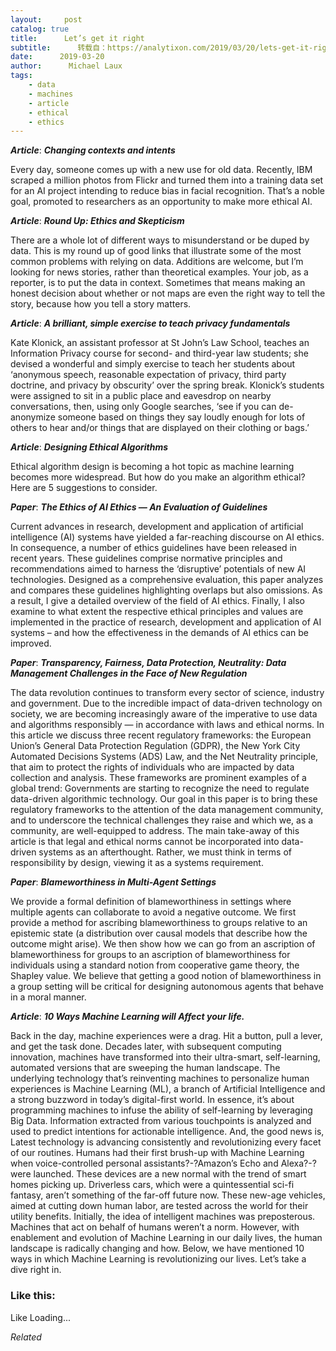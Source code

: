 ```yaml
---
layout:     post
catalog: true
title:      Let’s get it right
subtitle:      转载自：https://analytixon.com/2019/03/20/lets-get-it-right-19/
date:      2019-03-20
author:      Michael Laux
tags:
    - data
    - machines
    - article
    - ethical
    - ethics
---
```


***Article***: ***Changing contexts and intents***

Every day, someone comes up with a new use for old data. Recently, IBM scraped a million photos from Flickr and turned them into a training data set for an AI project intending to reduce bias in facial recognition. That’s a noble goal, promoted to researchers as an opportunity to make more ethical AI.

***Article***: ***Round Up: Ethics and Skepticism***

There are a whole lot of different ways to misunderstand or be duped by data. This is my round up of good links that illustrate some of the most common problems with relying on data. Additions are welcome, but I’m looking for news stories, rather than theoretical examples. Your job, as a reporter, is to put the data in context. Sometimes that means making an honest decision about whether or not maps are even the right way to tell the story, because how you tell a story matters.

***Article***: ***A brilliant, simple exercise to teach privacy fundamentals***

Kate Klonick, an assistant professor at St John’s Law School, teaches an Information Privacy course for second- and third-year law students; she devised a wonderful and simply exercise to teach her students about ‘anonymous speech, reasonable expectation of privacy, third party doctrine, and privacy by obscurity’ over the spring break. Klonick’s students were assigned to sit in a public place and eavesdrop on nearby conversations, then, using only Google searches, ‘see if you can de-anonymize someone based on things they say loudly enough for lots of others to hear and/or things that are displayed on their clothing or bags.’

***Article***: ***Designing Ethical Algorithms***

Ethical algorithm design is becoming a hot topic as machine learning becomes more widespread. But how do you make an algorithm ethical? Here are 5 suggestions to consider.

***Paper***: ***The Ethics of AI Ethics — An Evaluation of Guidelines***

Current advances in research, development and application of artificial intelligence (AI) systems have yielded a far-reaching discourse on AI ethics. In consequence, a number of ethics guidelines have been released in recent years. These guidelines comprise normative principles and recommendations aimed to harness the ‘disruptive’ potentials of new AI technologies. Designed as a comprehensive evaluation, this paper analyzes and compares these guidelines highlighting overlaps but also omissions. As a result, I give a detailed overview of the field of AI ethics. Finally, I also examine to what extent the respective ethical principles and values are implemented in the practice of research, development and application of AI systems – and how the effectiveness in the demands of AI ethics can be improved.

***Paper***: ***Transparency, Fairness, Data Protection, Neutrality: Data Management Challenges in the Face of New Regulation***

The data revolution continues to transform every sector of science, industry and government. Due to the incredible impact of data-driven technology on society, we are becoming increasingly aware of the imperative to use data and algorithms responsibly — in accordance with laws and ethical norms. In this article we discuss three recent regulatory frameworks: the European Union’s General Data Protection Regulation (GDPR), the New York City Automated Decisions Systems (ADS) Law, and the Net Neutrality principle, that aim to protect the rights of individuals who are impacted by data collection and analysis. These frameworks are prominent examples of a global trend: Governments are starting to recognize the need to regulate data-driven algorithmic technology. Our goal in this paper is to bring these regulatory frameworks to the attention of the data management community, and to underscore the technical challenges they raise and which we, as a community, are well-equipped to address. The main take-away of this article is that legal and ethical norms cannot be incorporated into data-driven systems as an afterthought. Rather, we must think in terms of responsibility by design, viewing it as a systems requirement.

***Paper***: ***Blameworthiness in Multi-Agent Settings***

We provide a formal definition of blameworthiness in settings where multiple agents can collaborate to avoid a negative outcome. We first provide a method for ascribing blameworthiness to groups relative to an epistemic state (a distribution over causal models that describe how the outcome might arise). We then show how we can go from an ascription of blameworthiness for groups to an ascription of blameworthiness for individuals using a standard notion from cooperative game theory, the Shapley value. We believe that getting a good notion of blameworthiness in a group setting will be critical for designing autonomous agents that behave in a moral manner.

***Article***: ***10 Ways Machine Learning will Affect your life.***

Back in the day, machine experiences were a drag. Hit a button, pull a lever, and get the task done. Decades later, with subsequent computing innovation, machines have transformed into their ultra-smart, self-learning, automated versions that are sweeping the human landscape. The underlying technology that’s reinventing machines to personalize human experiences is Machine Learning (ML), a branch of Artificial Intelligence and a strong buzzword in today’s digital-first world. In essence, it’s about programming machines to infuse the ability of self-learning by leveraging Big Data. Information extracted from various touchpoints is analyzed and used to predict intentions for actionable intelligence. And, the good news is, Latest technology is advancing consistently and revolutionizing every facet of our routines. Humans had their first brush-up with Machine Learning when voice-controlled personal assistants?-?Amazon’s Echo and Alexa?-?were launched. These devices are a new normal with the trend of smart homes picking up. Driverless cars, which were a quintessential sci-fi fantasy, aren’t something of the far-off future now. These new-age vehicles, aimed at cutting down human labor, are tested across the world for their utility benefits. Initially, the idea of intelligent machines was preposterous. Machines that act on behalf of humans weren’t a norm. However, with enablement and evolution of Machine Learning in our daily lives, the human landscape is radically changing and how. Below, we have mentioned 10 ways in which Machine Learning is revolutionizing our lives. Let’s take a dive right in.





### Like this:

Like Loading...


*Related*

